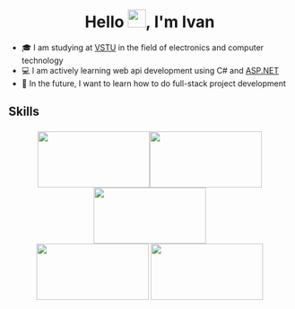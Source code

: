 <h1 align="center">Hello <img src="https://github.com/blackcater/blackcater/raw/main/images/Hi.gif" height="32"/>, I'm Ivan</h1>

* :mortar_board: I am studying at [VSTU](https://www.vstu.ru/) in the field of electronics and computer technology
* :computer: I am actively learning web api development using C# and [ASP.NET](https://dotnet.microsoft.com/en-us/apps/aspnet)
* :black_square_button: In the future, I want to learn how to do full-stack project development

<h2>Skills</h2>
<h3 align="center"><img src="https://cdn.jsdelivr.net/gh/devicons/devicon/icons/csharp/csharp-plain.svg" width="200" height="100"/><img src="https://cdn.jsdelivr.net/gh/devicons/devicon/icons/dotnetcore/dotnetcore-original.svg" width="200" height="100"/><img src="https://cdn.jsdelivr.net/gh/devicons/devicon/icons/git/git-plain-wordmark.svg" width="200" height="100"/>
<br><img src="https://cdn.jsdelivr.net/gh/devicons/devicon/icons/postgresql/postgresql-plain-wordmark.svg" width="200" height="100"/>
<img src="https://cdn.jsdelivr.net/gh/devicons/devicon/icons/vscode/vscode-original-wordmark.svg" width="200" height="100"/>
</h3>


<!--
**Ivan-Kalyvan/Ivan-Kalyvan** is a ✨ _special_ ✨ repository because its `README.md` (this file) appears on your GitHub profile.

Here are some ideas to get you started:

- 🔭 I’m currently working on ...
- 🌱 I’m currently learning ...
- 👯 I’m looking to collaborate on ...
- 🤔 I’m looking for help with ...
- 💬 Ask me about ...
- 📫 How to reach me: ...
- 😄 Pronouns: ...
- ⚡ Fun fact: ...
-->
